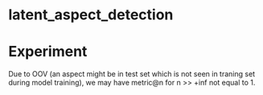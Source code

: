 # latent_aspect_detection

# Experiment
Due to OOV (an aspect might be in test set which is not seen in traning set during model training), we may have metric@n for n >> +inf not equal to 1.
